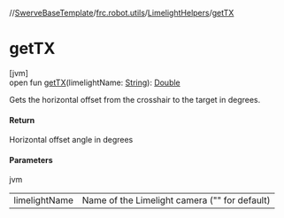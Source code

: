 //[SwerveBaseTemplate](../../../index.md)/[frc.robot.utils](../index.md)/[LimelightHelpers](index.md)/[getTX](get-t-x.md)

# getTX

[jvm]\
open fun [getTX](get-t-x.md)(limelightName: [String](https://docs.oracle.com/javase/8/docs/api/java/lang/String.html)): [Double](https://kotlinlang.org/api/latest/jvm/stdlib/kotlin/-double/index.html)

Gets the horizontal offset from the crosshair to the target in degrees.

#### Return

Horizontal offset angle in degrees

#### Parameters

jvm

| | |
|---|---|
| limelightName | Name of the Limelight camera (&quot;&quot; for default) |
